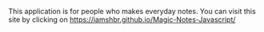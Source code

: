 This application is for people who makes everyday notes.
You can visit this site by clicking on https://iamshbr.github.io/Magic-Notes-Javascript/
